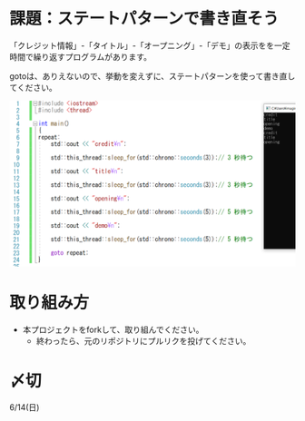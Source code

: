 # 課題：ステートパターンで書き直そう
「クレジット情報」-「タイトル」-「オープニング」-「デモ」の表示をを一定時間で繰り返すプログラムがあります。

gotoは、ありえないので、挙動を変えずに、ステートパターンを使って書き直してください。

![現在のプログラムの結果](result.png)


# 取り組み方
* 本プロジェクトをforkして、取り組んでください。
  * 終わったら、元のリポジトリにプルリクを投げてください。

# 〆切
6/14(日)
